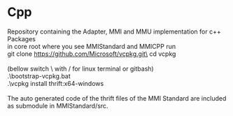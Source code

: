 # Cpp

Repository containing the Adapter, MMI and MMU implementation for c++\
Packages\
in core root where you see MMIStandard and MMICPP run\
git clone https://github.com/Microsoft/vcpkg.git\
cd vcpkg\
\
(bellow switch \ with / for linux terminal or gitbash)\
.\bootstrap-vcpkg.bat\
.\vcpkg install thrift:x64-windows\
\
The auto generated code of the thrift files of the MMI Standard are included as submodule in MMIStandard/src.




